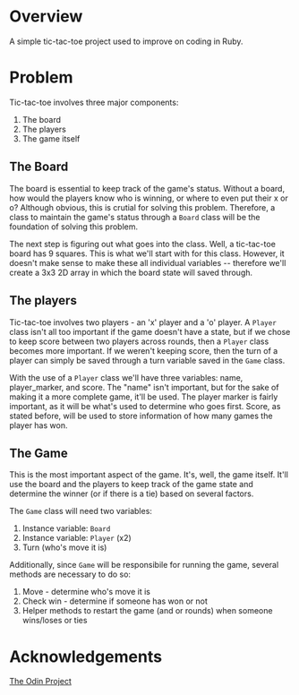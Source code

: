 # Overview
A simple tic-tac-toe project used to improve on coding in Ruby.

# Problem
Tic-tac-toe involves three major components:
1. The board
2. The players
3. The game itself

## The Board
The board is essential to keep track of the game's status. Without a board, how would the players know who is winning, or where to even put their x or o? Although obvious, this is crutial for solving this problem. Therefore, a class to maintain the game's status through a `Board` class will be the foundation of solving this problem.

The next step is figuring out what goes into the class. Well, a tic-tac-toe board has 9 squares. This is what we'll start with for this class. However, it doesn't make sense to make these all individual variables -- therefore we'll create a 3x3 2D array in which the board state will saved through. 

## The players
Tic-tac-toe involves two players - an 'x' player and a 'o' player. A `Player` class isn't all too important if the game doesn't have a state, but if we chose to keep score between two players across rounds, then a `Player` class becomes more important. If we weren't keeping score, then the turn of a player can simply be saved through a turn variable saved in the `Game` class. 

With the use of a `Player` class we'll have three variables: name, player_marker, and score. The "name" isn't important, but for the sake of making it a more complete game, it'll be used. The player marker is fairly important, as it will be what's used to determine who goes first. Score, as stated before, will be used to store information of how many games the player has won.

## The Game
This is the most important aspect of the game. It's, well, the game itself. It'll use the board and the players to keep track of the game state and determine the winner (or if there is a tie) based on several factors. 

The `Game` class will need two variables:
1. Instance variable: `Board`
2. Instance variable: `Player` (x2)
3. Turn (who's move it is)

Additionally, since `Game` will be responsibile for running the game, several methods are necessary to do so:
1. Move - determine who's move it is
2. Check win - determine if someone has won or not
3. Helper methods to restart the game (and or rounds) when someone wins/loses or ties


# Acknowledgements
[The Odin Project](https://www.theodinproject.com/lessons/ruby-tic-tac-toe)
